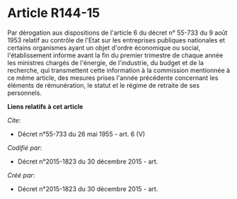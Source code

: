 # Article R144-15

Par dérogation aux dispositions de l'article 6 du décret n° 55-733 du 9 août 1953 relatif au contrôle de l'Etat sur les
entreprises publiques nationales et certains organismes ayant un objet d'ordre économique ou social, l'établissement informe
avant la fin du premier trimestre de chaque année les ministres chargés de l'énergie, de l'industrie, du budget et de la
recherche, qui transmettent cette information à la commission mentionnée à ce même article, des mesures prises l'année
précédente concernant les éléments de rémunération, le statut et le régime de retraite de ses personnels.

**Liens relatifs à cet article**

_Cite_:

  - Décret n°55-733 du 26 mai 1955 - art. 6 (V)

_Codifié par_:

  - Décret n°2015-1823 du 30 décembre 2015 - art.

_Créé par_:

  - Décret n°2015-1823 du 30 décembre 2015 - art.
